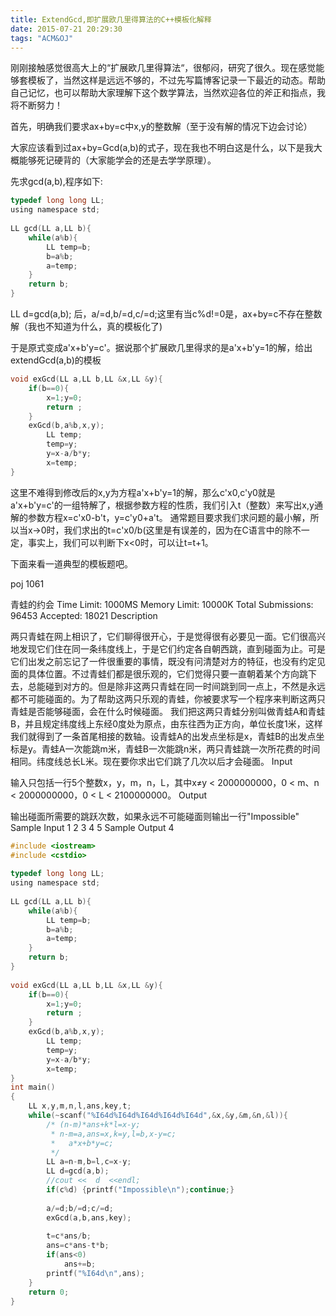 ```yaml
---
title: ExtendGcd,即扩展欧几里得算法的C++模板化解释
date: 2015-07-21 20:29:30
tags: "ACM&OJ"
---
```


刚刚接触感觉很高大上的“扩展欧几里得算法“，很郁闷，研究了很久。现在感觉能够套模板了，当然这样是远远不够的，不过先写篇博客记录一下最近的动态。帮助自己记忆，也可以帮助大家理解下这个数学算法，当然欢迎各位的斧正和指点，我将不断努力！

首先，明确我们要求ax+by=c中x,y的整数解（至于没有解的情况下边会讨论）

大家应该看到过ax+by=Gcd(a,b)的式子，现在我也不明白这是什么，以下是我大概能够死记硬背的（大家能学会的还是去学学原理）。

先求gcd(a,b),程序如下:


```C
typedef long long LL;  
using namespace std;  
  
LL gcd(LL a,LL b){  
    while(a%b){  
        LL temp=b;  
        b=a%b;  
        a=temp;  
    }  
    return b;  
}  
```
LL d=gcd(a,b);
后，a/=d,b/=d,c/=d;这里有当c%d!=0是，ax+by=c不存在整数解（我也不知道为什么，真的模板化了)

于是原式变成a'x+b'y=c'。据说那个扩展欧几里得求的是a'x+b'y=1的解，给出extendGcd(a,b)的模板


```C
void exGcd(LL a,LL b,LL &x,LL &y){
    if(b==0){
        x=1;y=0;  
        return ;  
    } 
    exGcd(b,a%b,x,y); 
        LL temp;  
        temp=y;  
        y=x-a/b*y;  
        x=temp;  
}
```
这里不难得到修改后的x,y为方程a'x+b'y=1的解，那么c'x0,c'y0就是a'x+b'y=c'的一组特解了，根据参数方程的性质，我们引入t（整数）来写出x,y通解的参数方程x=c'x0-b't，y=c'y0+a't。
通常题目要求我们求问题的最小解，所以当x->0时，我们求出的t=c'x0/b(这里是有误差的，因为在C语言中的除不一定，事实上，我们可以判断下x<0时，可以让t=t+1。

下面来看一道典型的模板题吧。

poj 1061 


青蛙的约会
Time Limit: 1000MS	 	Memory Limit: 10000K
Total Submissions: 96453	 	Accepted: 18021
Description

两只青蛙在网上相识了，它们聊得很开心，于是觉得很有必要见一面。它们很高兴地发现它们住在同一条纬度线上，于是它们约定各自朝西跳，直到碰面为止。可是它们出发之前忘记了一件很重要的事情，既没有问清楚对方的特征，也没有约定见面的具体位置。不过青蛙们都是很乐观的，它们觉得只要一直朝着某个方向跳下去，总能碰到对方的。但是除非这两只青蛙在同一时间跳到同一点上，不然是永远都不可能碰面的。为了帮助这两只乐观的青蛙，你被要求写一个程序来判断这两只青蛙是否能够碰面，会在什么时候碰面。 
我们把这两只青蛙分别叫做青蛙A和青蛙B，并且规定纬度线上东经0度处为原点，由东往西为正方向，单位长度1米，这样我们就得到了一条首尾相接的数轴。设青蛙A的出发点坐标是x，青蛙B的出发点坐标是y。青蛙A一次能跳m米，青蛙B一次能跳n米，两只青蛙跳一次所花费的时间相同。纬度线总长L米。现在要你求出它们跳了几次以后才会碰面。 
Input

输入只包括一行5个整数x，y，m，n，L，其中x≠y < 2000000000，0 < m、n < 2000000000，0 < L < 2100000000。
Output

输出碰面所需要的跳跃次数，如果永远不可能碰面则输出一行"Impossible"
Sample Input
1 2 3 4 5
Sample Output
4

```C
#include <iostream>  
#include <cstdio>  
  
typedef long long LL;  
using namespace std;  
  
LL gcd(LL a,LL b){  
    while(a%b){  
        LL temp=b;  
        b=a%b;  
        a=temp;  
    }  
    return b;  
}  
  
void exGcd(LL a,LL b,LL &x,LL &y){  
    if(b==0){  
        x=1;y=0;  
        return ;  
    }  
    exGcd(b,a%b,x,y);  
        LL temp;  
        temp=y;  
        y=x-a/b*y;  
        x=temp;  
}  
int main()  
{  
    LL x,y,m,n,l,ans,key,t;  
    while(~scanf("%I64d%I64d%I64d%I64d%I64d",&x,&y,&m,&n,&l)){  
        /* (n-m)*ans+k*l=x-y; 
         * n-m=a,ans=x,k=y,l=b,x-y=c; 
         *   a*x+b*y=c; 
         */  
        LL a=n-m,b=l,c=x-y;  
        LL d=gcd(a,b);  
        //cout <<  d  <<endl;  
        if(c%d) {printf("Impossible\n");continue;}  
  
        a/=d;b/=d;c/=d;  
        exGcd(a,b,ans,key);  
  
        t=c*ans/b;  
        ans=c*ans-t*b;  
        if(ans<0)  
            ans+=b;  
        printf("%I64d\n",ans);  
    }  
    return 0;  
}  
```